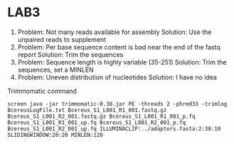 # LAB3

1. Problem: Not many reads available for assembly                                  Solution: Use the unpaired reads to supplement
2. Problem: Per base sequence content is bad near the end of the fastq report      Solution: Trim the sequences
3. Problem: Sequence length is highly variable (35-251)                            Solution: Trim the sequences, set a MINLEN
4. Problem: Uneven distribution of nucleotides                                     Solution: I have no idea

Trimmomatic command

```screen java -jar trimmomatic-0.38.jar PE -threads 2 -phred33 -trimlog BcereusLogFile.txt Bcereus_S1_L001_R1_001.fastq.gz Bcereus_S1_L001_R2_001.fastq.gz Bcereus_S1_L001_R1_001_p.fq Bcereus_S1_L001_R1_001_up.fq Bcereus_S1_L001_R2_001_p.fq Bcereus_S1_L001_R2_001_up.fq ILLUMINACLIP:../adaptors.fasta:2:30:10 SLIDINGWINDOW:20:20 MINLEN:120```

